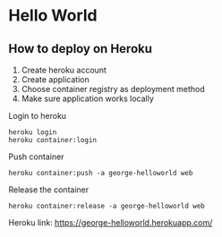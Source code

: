 # Hello World

## How to deploy on Heroku
1. Create heroku account
2. Create application
3. Choose container registry as deployment method
4. Make sure application works locally


Login to heroku
```
heroku login
heroku container:login
```

Push container
```
heroku container:push -a george-helloworld web
```

Release the container
```
heroku container:release -a george-helloworld web
```

Heroku link: https://george-helloworld.herokuapp.com/
